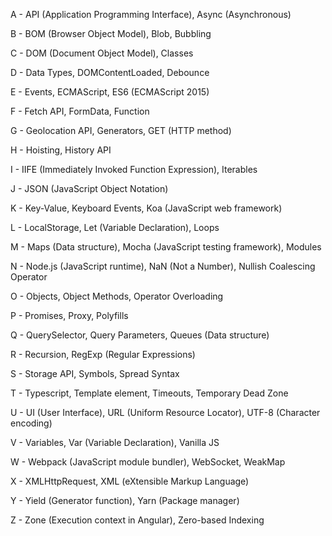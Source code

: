 A - API (Application Programming Interface), Async (Asynchronous)

B - BOM (Browser Object Model), Blob, Bubbling

C - DOM (Document Object Model), Classes

D - Data Types, DOMContentLoaded, Debounce

E - Events, ECMAScript, ES6 (ECMAScript 2015)

F - Fetch API, FormData, Function

G - Geolocation API, Generators, GET (HTTP method)

H - Hoisting, History API

I - IIFE (Immediately Invoked Function Expression), Iterables

J - JSON (JavaScript Object Notation)

K - Key-Value, Keyboard Events, Koa (JavaScript web framework)

L - LocalStorage, Let (Variable Declaration), Loops

M - Maps (Data structure), Mocha (JavaScript testing framework), Modules

N - Node.js (JavaScript runtime), NaN (Not a Number), Nullish Coalescing Operator

O - Objects, Object Methods, Operator Overloading

P - Promises, Proxy, Polyfills

Q - QuerySelector, Query Parameters, Queues (Data structure)

R - Recursion, RegExp (Regular Expressions)

S - Storage API, Symbols, Spread Syntax

T - Typescript, Template element, Timeouts, Temporary Dead Zone

U - UI (User Interface), URL (Uniform Resource Locator), UTF-8 (Character encoding)

V - Variables, Var (Variable Declaration), Vanilla JS

W - Webpack (JavaScript module bundler), WebSocket, WeakMap

X - XMLHttpRequest, XML (eXtensible Markup Language)

Y - Yield (Generator function), Yarn (Package manager)

Z - Zone (Execution context in Angular), Zero-based Indexing